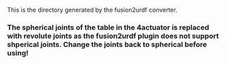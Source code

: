 This is the directory generated by the fusion2urdf converter.
### The spherical joints of the table in the 4actuator is replaced with revolute joints as the fusion2urdf plugin does not support shperical joints. **Change the joints back to spherical before using!**
